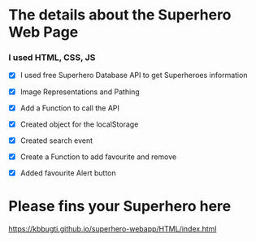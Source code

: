 # The details about the Superhero Web Page

### I used HTML, CSS, JS

- [x] I used free Superhero Database API to get Superheroes information
- [x] Image Representations and Pathing
- [x] Add a Function to call the API
- [x] Created object for the localStorage
- [x] Created search event
- [x] Create a Function to add favourite and remove
- [x] Added favourite Alert button


# Please fins your Superhero here
https://kbbugti.github.io/superhero-webapp/HTML/index.html
